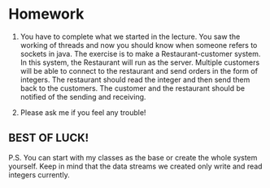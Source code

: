 # Homework
 
1. You have to complete what we started in the lecture. You saw the working of threads and now you should know when someone refers to sockets in java.
       The exercise is to make a Restaurant-customer system. In this system, the Restaurant will run as the server. Multiple customers will be able to connect to the restaurant and send orders in the form of integers. The restaurant should read the integer and then send them back to the customers. The customer and the restaurant should be notified of the sending and receiving.

2. Please ask me if you feel any trouble!
   
   
## BEST OF LUCK!
 
P.S. You can start with my classes as the base or create the whole system yourself. Keep in mind that the data streams we created only write and read integers currently.